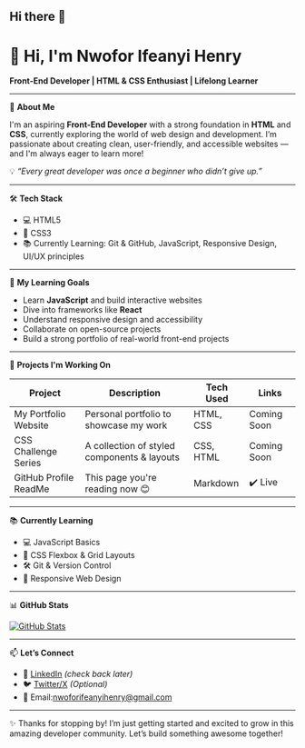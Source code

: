 ## Hi there 👋
# 👋 Hi, I'm Nwofor Ifeanyi Henry 
**Front-End Developer | HTML & CSS Enthusiast | Lifelong Learner**

---

🎯 **About Me**

I'm an aspiring **Front-End Developer** with a strong foundation in **HTML** and **CSS**, currently exploring the world of web design and development. I’m passionate about creating clean, user-friendly, and accessible websites — and I'm always eager to learn more!

💡 *“Every great developer was once a beginner who didn’t give up.”*

---

🛠️ **Tech Stack**

- 💻 HTML5  
- 🎨 CSS3  
- 📚 Currently Learning: Git & GitHub, JavaScript, Responsive Design, UI/UX principles

---

🚀 **My Learning Goals**

- Learn **JavaScript** and build interactive websites  
- Dive into frameworks like **React**  
- Understand responsive design and accessibility  
- Collaborate on open-source projects  
- Build a strong portfolio of real-world front-end projects  

---

📂 **Projects I'm Working On**

| Project               | Description                                | Tech Used      | Links       |
|----------------------|--------------------------------------------|----------------|-------------|
| My Portfolio Website  | Personal portfolio to showcase my work     | HTML, CSS      | Coming Soon |
| CSS Challenge Series | A collection of styled components & layouts | CSS, HTML      | Coming Soon |
| GitHub Profile ReadMe | This page you're reading now 😊            | Markdown       | ✔️ Live      |

---

📚 **Currently Learning**

- 💻 JavaScript Basics  
- 🎨 CSS Flexbox & Grid Layouts  
- 🛠 Git & Version Control  
- 📱 Responsive Web Design  

---

📊 **GitHub Stats**

[![GitHub Stats](https://github-readme-stats.vercel.app/api?YBDcodes&show_icons=true&theme=tokyonight)](https://github.com/your-github-YBDcodes)

---

📫 **Let’s Connect**

- 💼 [LinkedIn](https://www.linkedin.com/in/your-profile) *(check back later)*  
- 🐦 [Twitter/X](https://twitter.com/your-handle) *(Optional)*  
- 📧 Email:nwoforifeanyihenry@gmail.com

---

✨ Thanks for stopping by! I’m just getting started and excited to grow in this amazing developer community. Let’s build something awesome together!


<!--
**YBDcodes/YBDcodes** is a ✨ _special_ ✨ repository because its `README.md` (this file) appears on your GitHub profile.

Here are some ideas to get you started:

- 🔭 I’m currently working on ...
- 🌱 I’m currently learning ...
- 👯 I’m looking to collaborate on ...
- 🤔 I’m looking for help with ...
- 💬 Ask me about ...
- 📫 How to reach me: ...
- 😄 Pronouns: ...
- ⚡ Fun fact: ...
-->
